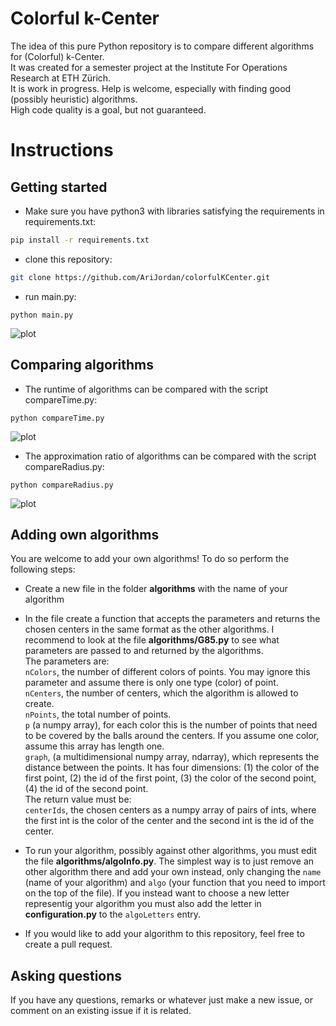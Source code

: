 # Colorful k-Center

The idea of this pure Python repository is to compare different algorithms for (Colorful) k-Center.  
It was created for a semester project at the Institute For Operations Research at ETH Zürich.  
It is work in progress. Help is welcome, especially with finding good (possibly heuristic) algorithms.  
High code quality is a goal, but not guaranteed.

# Instructions  
## Getting started  
- Make sure you have python3 with libraries satisfying the requirements in requirements.txt:  
```bash
pip install -r requirements.txt
```
- clone this repository:  
```bash
git clone https://github.com/AriJordan/colorfulKCenter.git
```
- run main.py:  
```
python main.py
```
![plot](.pictures/25Points20CoverageRequired.png)
## Comparing algorithms
- The runtime of algorithms can be compared with the script compareTime.py:
```
python compareTime.py
```
![plot](.pictures/runtimeComparison.png)
- The approximation ratio of algorithms can be compared with the script compareRadius.py:
```
python compareRadius.py
```
![plot](.pictures/approxRatio25Points4Centers.png)
## Adding own algorithms
You are welcome to add your own algorithms!
To do so perform the following steps:
- Create a new file in the folder **algorithms** with the name of your algorithm
- In the file create a function that accepts the parameters and returns the chosen centers in the same format as the other algorithms.
I recommend to look at the file **algorithms/G85.py** to see what parameters are passed to and returned by the algorithms.  
The parameters are:  
`nColors`, the number of different colors of points. You may ignore this parameter and assume there is only one type (color) of point.  
`nCenters`, the number of centers, which the algorithm is allowed to create.  
`nPoints`, the total number of points.  
`p` (a numpy array), for each color this is the number of points that need to be covered by the balls around the centers. If you assume one color, assume this array has length one.  
`graph`, (a multidimensional numpy array, ndarray), which represents the distance between the points. It has four dimensions: (1) the color of the first point, (2) the id of the first point, (3) the color of the second point, (4) the id of the second point.  
The return value must be:  
`centerIds`, the chosen centers as a numpy array of pairs of ints, where the first int is the color of the center and the second int is the id of the center.  

- To run your algorithm, possibly against other algorithms, you must edit the file **algorithms/algoInfo.py**. The simplest way is to just remove an other algorithm there and add your own instead, only changing the `name` (name of your algorithm) and `algo` (your function that you need to import on the top of the file). If you instead want to choose a new letter representig your algorithm you must also add the letter in **configuration.py** to the `algoLetters` entry.
- If you would like to add your algorithm to this repository, feel free to create a pull request.
## Asking questions
If you have any questions, remarks or whatever just make a new issue, or comment on an existing issue if it is related.  


